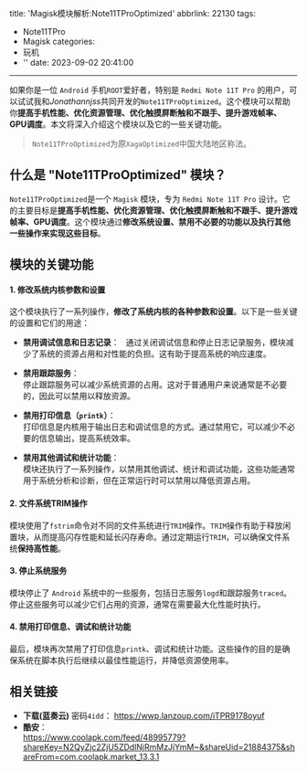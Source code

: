 title: 'Magisk模块解析:Note11TProOptimized'
abbrlink: 22130
tags:
  - Note11TPro
  - Magisk
categories:
  - 玩机
  - ''
date: 2023-09-02 20:41:00
---
如果你是一位 `Android` 手机`ROOT`爱好者，特别是 `Redmi Note 11T Pro` 的用户，可以试试我和*Jonathannjss*共同开发的`Note11TProOptimized`。这个模块可以帮助你**提高手机性能、优化资源管理、优化触摸屏断触和不跟手、提升游戏帧率、GPU调度**。本文将深入介绍这个模块以及它的一些关键功能。

> `Note11TProOptimized`为原`XagaOptimized`中国大陆地区称法。

## 什么是 "Note11TProOptimized" 模块？

`Note11TProOptimized`是一个 `Magisk` 模块，专为 `Redmi Note 11T Pro` 设计。它的主要目标是**提高手机性能、优化资源管理、优化触摸屏断触和不跟手、提升游戏帧率、GPU调度**。这个模块通过**修改系统设置、禁用不必要的功能以及执行其他一些操作来实现这些目标**。

## 模块的关键功能

#### 1. 修改系统内核参数和设置

这个模块执行了一系列操作，**修改了系统内核的各种参数和设置**。以下是一些关键的设置和它们的用途：

- **禁用调试信息和日志记录**：  
通过关闭调试信息和停止日志记录服务，模块减少了系统的资源占用和对性能的负担。这有助于提高系统的响应速度。

- **禁用跟踪服务**：  
停止跟踪服务可以减少系统资源的占用。这对于普通用户来说通常是不必要的，因此可以禁用以释放资源。

- **禁用打印信息（`printk`）**：  
打印信息是内核用于输出日志和调试信息的方式。通过禁用它，可以减少不必要的信息输出，提高系统效率。

- **禁用其他调试和统计功能**：  
模块还执行了一系列操作，以禁用其他调试、统计和调试功能，这些功能通常用于系统分析和诊断，但在正常运行时可以禁用以降低资源占用。

#### 2. 文件系统TRIM操作

模块使用了`fstrim`命令对不同的文件系统进行`TRIM`操作。`TRIM`操作有助于释放闲置块，从而提高闪存性能和延长闪存寿命。通过定期运行`TRIM`，可以确保文件系统**保持高性能**。

#### 3. 停止系统服务

模块停止了 `Android` 系统中的一些服务，包括日志服务`logd`和跟踪服务`traced`。停止这些服务可以减少它们占用的资源，通常在需要最大化性能时执行。

#### 4. 禁用打印信息、调试和统计功能

最后，模块再次禁用了打印信息`printk`、调试和统计功能。这些操作的目的是确保系统在脚本执行后继续以最佳性能运行，并降低资源使用率。

## 相关链接
 - **下载(蓝奏云)** 密码`4idd`： 
 https://wwp.lanzoup.com/iTPR9178oyuf
 - **酷安**：  
 https://www.coolapk.com/feed/48995779?shareKey=N2QyZjc2ZjU5ZDdlNjRmMzJjYmM~&shareUid=21884375&shareFrom=com.coolapk.market_13.3.1
